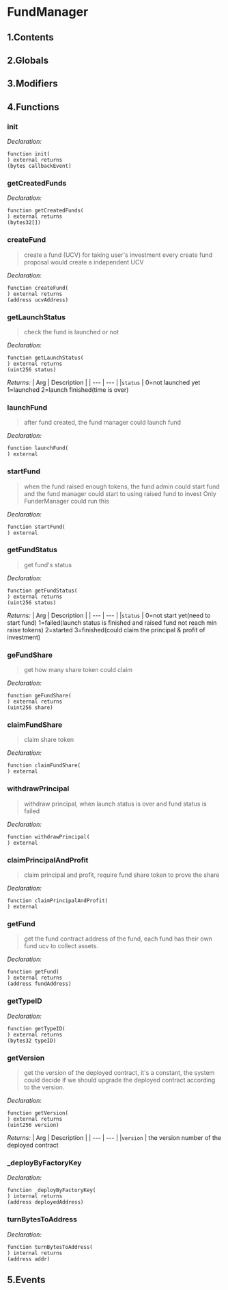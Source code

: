 # FundManager





## 1.Contents
<!-- START doctoc -->
<!-- END doctoc -->

## 2.Globals

## 3.Modifiers

## 4.Functions

### init



*Declaration:*
```solidity
function init(
) external returns
(bytes callbackEvent)
```




### getCreatedFunds



*Declaration:*
```solidity
function getCreatedFunds(
) external returns
(bytes32[])
```




### createFund

> create a fund (UCV) for taking user's investment 
        every create fund proposal would create a independent UCV

*Declaration:*
```solidity
function createFund(
) external returns
(address ucvAddress)
```




### getLaunchStatus

> check the fund is launched or not


*Declaration:*
```solidity
function getLaunchStatus(
) external returns
(uint256 status)
```


*Returns:*
| Arg | Description |
| --- | --- |
|`status` | 0=not launched yet 1=launched 2=launch finished(time is over)

### launchFund

> after fund created, the fund manager could launch fund

*Declaration:*
```solidity
function launchFund(
) external
```




### startFund

> when the fund raised enough tokens, the fund admin could start fund and the fund manager
could start to using raised fund to invest
Only FunderManager could run this

*Declaration:*
```solidity
function startFund(
) external
```




### getFundStatus

> get fund's status


*Declaration:*
```solidity
function getFundStatus(
) external returns
(uint256 status)
```


*Returns:*
| Arg | Description |
| --- | --- |
|`status` | 0=not start yet(need to start fund) 1=failed(launch status is finished and raised fund not reach min raise tokens) 2=started 3=finished(could claim the principal & profit of investment)

### geFundShare

> get how many share token could claim

*Declaration:*
```solidity
function geFundShare(
) external returns
(uint256 share)
```




### claimFundShare

> claim share token

*Declaration:*
```solidity
function claimFundShare(
) external
```




### withdrawPrincipal

> withdraw principal, when launch status is over and fund status is failed

*Declaration:*
```solidity
function withdrawPrincipal(
) external
```




### claimPrincipalAndProfit

> claim principal and profit, require fund share token to prove the share

*Declaration:*
```solidity
function claimPrincipalAndProfit(
) external
```




### getFund

> get the fund contract address of the fund, each fund has their own fund ucv to collect assets.

*Declaration:*
```solidity
function getFund(
) external returns
(address fundAddress)
```




### getTypeID



*Declaration:*
```solidity
function getTypeID(
) external returns
(bytes32 typeID)
```




### getVersion

> get the version of the deployed contract, it's a constant, the system could
decide if we should upgrade the deployed contract according to the version.


*Declaration:*
```solidity
function getVersion(
) external returns
(uint256 version)
```


*Returns:*
| Arg | Description |
| --- | --- |
|`version` | the version number of the deployed contract

### _deployByFactoryKey



*Declaration:*
```solidity
function _deployByFactoryKey(
) internal returns
(address deployedAddress)
```




### turnBytesToAddress



*Declaration:*
```solidity
function turnBytesToAddress(
) internal returns
(address addr)
```




## 5.Events

